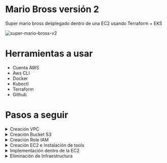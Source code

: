 # Mario Bross versión 2

Super mario bross desplegado dentro de una EC2 usando Terraform + EKS

![super-mario-bross-v2](https://github.com/leorjs/mario-bross-v2/assets/119978221/bd574f6f-89f9-4106-9145-8f74c9f0fe97)



# Herramientas a usar

  + Cuenta AWS
  + Aws CLI
  + Docker
  + Kubectl
  + Terraform
  + Github

# Pasos a seguir
<details>
<summary>Creación VPC</summary>


- Acceder a la consola de aws y buscar el servicio de VPC

![image](https://github.com/leorjs/mario-bross-v2/assets/119978221/99343f49-668d-4f98-8ba4-2ba84bc00270)

- Luego en la parte superior derecho vamos a <create vpc>

![image](https://github.com/leorjs/mario-bross-v2/assets/119978221/fbe648ed-5a84-4cec-9e37-892a314a228a)

- Crearemos una VPC standar

![image](https://github.com/leorjs/mario-bross-v2/assets/119978221/a173abde-52ba-4cfd-9c77-2d54b9d236ea)
![image](https://github.com/leorjs/mario-bross-v2/assets/119978221/96b20b3b-a47a-4fad-83e0-4a871b44454f)

- Preview Map

![image](https://github.com/leorjs/mario-bross-v2/assets/119978221/85f939b3-3652-4709-bbad-219f09db7087)

</details>

<details>
<summary>Creación Bucket S3</summary>

- En la consola de AWS en la parte superior izquierda colocar <s3>
- Click a la opción <Create bucket> esta en la parte derecha de la consola
  + Bucket type --> General purpose
  + Bucket name --> super-mario-bross-ec2-v1 (Este nombre del bucket se agregara en el terraform)
  + Object Ownership --> ACLS disable (recommended)
  + Block Public Acces setting for this bucket
    - Tildar la opción --> Block all public access (normalment esta tildado)
  + Bucket Versioning --> Disable
  + Default encrytion
    - Server-side encryption with Amazon S3 managed keys (SSE-S3) >> Tildar
    - Bucket Key --> Disable
- click --> Create bucket
</details>

<details>
<summary>Creación Role IAM</summary>
  
- En el search del dashboard buscamos el servicio de IAM
      
  ![image](https://github.com/leorjs/mario-bross-v2/assets/119978221/3bab42df-3ffe-448e-a1bc-30b6cb4e77e4)
   
- Luego vamos a la opción Access management --> Roles
  
  ![image](https://github.com/leorjs/mario-bross-v2/assets/119978221/9b4e7878-8e96-460d-b313-5b8ee4961509)

- Creamos un role > Create role
  
  ![image](https://github.com/leorjs/mario-bross-v2/assets/119978221/81af3158-3759-46a0-b1e7-f0c7d3a48b37)

- Seleccionamos la opción AWS service y abajo en Use case seleccionamos --> ec2 --> NEXT
  
  ![image](https://github.com/leorjs/mario-bross-v2/assets/119978221/1a6f1f57-8f97-467b-b4ef-0d2b444a2213)

- Agregamos el permiso de AdministratoAccess

  ![image](https://github.com/leorjs/mario-bross-v2/assets/119978221/8d1c61e1-99af-4dcb-b8e6-92ac0bce5d7b)

- Luego colocamos el nombre del Role y las demás opciones la dejamos por default y le damos --> CREATE

  ![image](https://github.com/leorjs/mario-bross-v2/assets/119978221/3104a047-c3c6-463b-aee8-d6cec2bac579)


</details>
<details>
<summary>Creación EC2 e Instalación de tools</summary>
  
- Launch Instances
  
  + Vamos al dashboard de aws de nuevo y en search buscamos EC2
  + Luego en la pantalla principal de EC2 vemos un cuadro naranja que dice: Launch instance y le damos click
    ![image](https://github.com/leorjs/mario-bross-v2/assets/119978221/487f24d1-221f-4ae1-b010-607dcd9b6a79)
  + Agregamos un nombre a nuestra EC2 y seleccionamos en OS --> UBUNTU
    ![image](https://github.com/leorjs/mario-bross-v2/assets/119978221/e1acb832-65e0-4e9a-a640-2986a6ff9a36)
  + La imagen y el tipo de instance lo dejamos por default
    ![image](https://github.com/leorjs/mario-bross-v2/assets/119978221/153f5c3e-a083-4bcb-9bb2-3d1791b49686)
  + Para el siguiente punto Key pair crea un nuevo key pair con la extensión .PEM y lo descargas, luego lo seleccionas
    ![image](https://github.com/leorjs/mario-bross-v2/assets/119978221/95d4065f-6299-4a14-906b-b4152707559d)
  + Para el siguiente punto --> Network setting le damos edit
      + VPC --> agregamos la VPC que ya habiamos creado
      + Subnet --> dejalo por default pero verifica que este en una subnet public
      + Auto-assing public IP --> cambiar a ENABLE (importante este punto)
      + Firewall (security group) --> Selecciona el SG que antes ya creamos
    ![image](https://github.com/leorjs/mario-bross-v2/assets/119978221/a67f1a4b-fb6e-4cf7-839e-64bf0e18db2b)
  + Luego vamos a la opción Advenced details y buscamos la siguiente opción para tildarlo
    ![image](https://github.com/leorjs/mario-bross-v2/assets/119978221/121f0e5d-e6d3-4daf-bb7c-d399ff67ca4d)
  + Luego al final damos click --> Lanch instance
    
- Ingresar a la EC2
  + Vía ssh
    + Vamos al dashboard de las instance y tildamos nuestra nueva EC2 --> y luego en la parte superior le damos CONNECT
      ![image](https://github.com/leorjs/mario-bross-v2/assets/119978221/f302b5d7-4c17-4f14-8d65-71e86a7743b3)
    + Vamos a la opción EC2 instance Connect y le damos connect, automaticamente entraran a la EC2

  + Vía console AWS
    + Vamos al dashboard de las instance y tildamos nuestra nueva EC2 --> y luego en la parte superior le damos CONNECT
    + Luego vamos a la opción de SSH Client, abajo tendran un example para conectarse.
      + ssh -i "key-pair.pem" ubuntu@<Reemplazar la IP public que tiene su EC2>
      + Nota importante: Deben estar en la ruta donde se encuentra el archivo .pem o en su defecto en el comando agregar el path.
- update OS
  + sudo apt update -y
    
- Instalación de aws cli
  + curl "https://awscli.amazonaws.com/awscli-exe-linux-x86_64.zip" -o "awscliv2.zip"
  + sudo apt-get install unzip -y
  + unzip awscliv2.zip
  + sudo ./aws/install
  + aws --version  --> verificación
    
- Instalación de docker
  + apt install docker.io
  + usermod -aG docker $USER
  + newgrp docker
    
- Instalación de kubectl
  + curl -LO https://dl.k8s.io/release/$(curl -L -s https://dl.k8s.io/release/stable.txt)/bin/linux/amd64/kubectl
  + sudo install -o root -g root -m 0755 kubectl /usr/local/bin/kubectl
  + kubectl version --client --> Verificación
    
- Instalación de Terraform
  + curl -fsSL https://apt.releases.hashicorp.com/gpg | sudo apt-key add -
  + echo "deb [arch=amd64] https://apt.releases.hashicorp.com jammy main" | sudo tee /etc/apt/sources.list.d/hashicorp.list
  + sudo apt update && sudo apt install terraform -y
</details>
<details>
<summary>Implementación dentro de la EC2</summary>
  
- Attach IAM role en la EC2 creado
  + Vamos al dashboard de EC2 y tildamos nuestra EC2 luego vamos a la opción Actions --> Security --> Modify IAM role
    ![image](https://github.com/leorjs/mario-bross-v2/assets/119978221/34987418-40c4-44f3-9d49-78afd7383edf)
  + Luego seleccionamos nuestro Role que previamente ya creamos y le damos Update IAM role
    ![image](https://github.com/leorjs/mario-bross-v2/assets/119978221/4c57dbc4-1c93-40ed-a5af-03cec9810274)

  
- Clonar git
  + mkdir super_mario
  + cd super_mario
  + git clone https://github.com/Aakibgithuber/Deployment-of-super-Mario-on-Kubernetes-using-terraform.git
  + cd Deployment-of-super-Mario-on-Kubernetes-using-terraform/
  + cd EKS-TF
  + Editar el archivo backend.tf file by → vim backend.tf
    - Se debe agregar el nombre del bucket antes creado
      
- Ejecución del terraform para crear el EKS
  + terraform init
  + terraform validate
  + terraform plan
  + terraform apply --auto-approve
    
- Updatear la configuración de EKS para conectarse al cluster
  + aws eks update-kubeconfig --name EKS_CLOUD --region us-east-1
    
- Creación del deployment y service del mario-bross
  + kubectl apply -f deployment.yaml
  + kubectl apply -f service.yaml
    
- Verificación de los PODs
  + kubectl get all
    
- Buscar el LoadBalancer Ingress para acceder al juego
  + kubectl describe service mario-service
        

</details>
<details>
<summary>Eliminación de Infraestructura</summary>

- Destruir toda la infraestructura
  + kubectl delete service mario-service
  + kubectl delete deployment mario-deployment
  + cd EKS-TF --> terraform destroy --auto-approve

</details>
